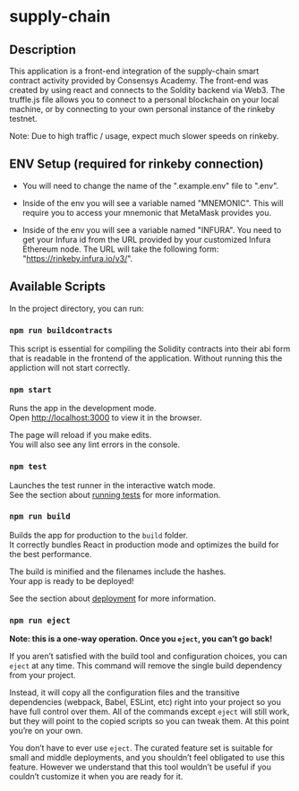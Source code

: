 # supply-chain


## Description

This application is a front-end integration of the supply-chain smart contract activity provided by Consensys Academy. The front-end was created by using react and connects to the Soldity backend via Web3. The truffle.js file allows you to connect to a personal blockchain on your local machine, or by connecting to your own personal instance of the rinkeby testnet.

Note: Due to high traffic / usage, expect much slower speeds on rinkeby. 
 
## ENV Setup (required for rinkeby connection)

* You will need to change the name of the ".example.env" file to ".env". 

* Inside of the env you will see a variable named "MNEMONIC". This will require you to access your mnemonic that MetaMask provides you.

* Inside of the env you will see a variable named "INFURA". You need to get your Infura id from the URL provided by your customized Infura Ethereum node.
  The URL will take the following form: "https://rinkeby.infura.io/v3/<your id here>".

## Available Scripts

In the project directory, you can run:


### `npm run buildcontracts`

This script is essential for compiling the Solidity contracts into their abi form that is readable in the frontend of the application. Without running this the appliction will not start correctly.

### `npm start`

Runs the app in the development mode.<br />
Open [http://localhost:3000](http://localhost:3000) to view it in the browser.

The page will reload if you make edits.<br />
You will also see any lint errors in the console.

### `npm test`

Launches the test runner in the interactive watch mode.<br />
See the section about [running tests](https://facebook.github.io/create-react-app/docs/running-tests) for more information.

### `npm run build`

Builds the app for production to the `build` folder.<br />
It correctly bundles React in production mode and optimizes the build for the best performance.

The build is minified and the filenames include the hashes.<br />
Your app is ready to be deployed!

See the section about [deployment](https://facebook.github.io/create-react-app/docs/deployment) for more information.

### `npm run eject`

**Note: this is a one-way operation. Once you `eject`, you can’t go back!**

If you aren’t satisfied with the build tool and configuration choices, you can `eject` at any time. This command will remove the single build dependency from your project.

Instead, it will copy all the configuration files and the transitive dependencies (webpack, Babel, ESLint, etc) right into your project so you have full control over them. All of the commands except `eject` will still work, but they will point to the copied scripts so you can tweak them. At this point you’re on your own.

You don’t have to ever use `eject`. The curated feature set is suitable for small and middle deployments, and you shouldn’t feel obligated to use this feature. However we understand that this tool wouldn’t be useful if you couldn’t customize it when you are ready for it.



